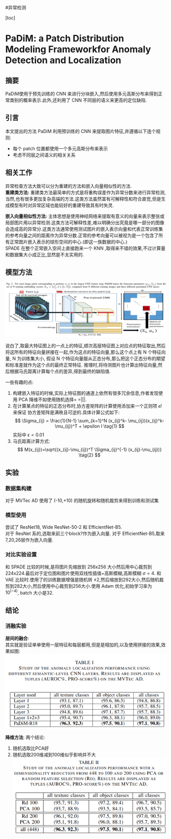 #异常检测

[toc]

# PaDiM: a Patch Distribution Modeling Frameworkfor Anomaly Detection and Localization

## 摘要
PaDiM使用于预先训练的 CNN 来进行分块嵌入,然后使用多元高斯分布来得到正常类别的概率表示.此外,还利用了 CNN 不同层的语义来更高的定位缺陷.

## 引言
本文提出的方法 PaDiM 利用预训练的 CNN 来提取图片特征,并遵循以下连个规则:
- 每个 patch 位置都使用一个多元高斯分布来表示
- 考虑不同层之间语义的相关关系

## 相关工作
异常检查方法大致可以分为重建的方法和嵌入向量相似性的方法.  
**重建类方法:** 重建类方法最简单的方式是将重构误差作为异常分数来进行异常检测,当然,也有很多更加复杂高端的方法.这类方法虽然富有可解释性和符合直觉,但是生成模型有时对异常区域也能较好的重建导致其有时失灵.

**嵌入向量相似性方法:** 主体思想是使用神经网络来提取有意义的向量来表示整张或局部图片用以异常检测.这类方法可解释性差,难以明确分出究竟是哪一部分的图像会造成高的异常分.这类方法通常使用测试图片的嵌入表示向量和代表正常训练集的参考向量之间的距离作为异常分数.正常的参考向量可以被视为是一个包含了所有正常图片嵌入表示的球形空间的中心.(即这一族数据的中心.)  
SPADE 在整个正常嵌入空间上直接跑来一个 KNN ,取得来不错的效果,不过计算量和数据集大小成正比,显然是不太实用的.

## 模型方法
![fig2](../Attachments/PaDiM_Fig2.png)  

说白了,取最大特征图上的一点上的特征,顺次高层特征图上对应点的特征取出,然后将这所有的特征向量拼接在一起,作为这点的特征向量,那么这个点上有 N 个特征向量, N 为训练集大小, 假设 N 个特征向量服从正态分布,那么把这个正态分布的期望和标准差就作为这个点的最终正常特征.
推理时,将待测图片也计算出特征向量,然后根据马氏距离计算每个点的差异,得到最终的缺陷值.

一些有趣的点:
1. 构建嵌入特征的时候,实际上特征图的通道上依然有很多冗余信息,作者发现使用 PCA 降维不如使用随机选择= =|||.
2. 在计算某点的特征的正态分布时,协方差矩阵的计算使用添加来一个正则项 $\epsilon I$ 来保证 协方差矩阵是满秩且可逆的.具体计算公式如下:
$$
\Sigma_{ij} = \frac{1}{N-1} \sum_{k=1}^N (x_{ij}^k- \mu_{ij})(x_{ij}^k- \mu_{ij})^T + \epsilon I   \tag{1}
$$
实际中 $\epsilon = 0.01$
3. 马氏距离计算方式:
$$
M(x_{ij})=\sqrt{(x_{ij}-\mu_{ij})^T \Sigma_{ij}^{-1} (x_{ij}-\mu_{ij})}   \tag{2}
$$

## 实验
### 数据集构建
对于 MVTec AD 使用了 (-10,+10) 的随机旋转和随机裁剪来得到训练和测试集

### 模型使用
尝试了 ResNet18, Wide ResNet-50-2 和 EfficientNet-B5.  
对于 ResNet 系的,选取来前三个block?作为嵌入向量.
对于 EfficientNet-B5,取来7,20,26层作为嵌入向量.

### 对比实验设置
和 SPADE 比较的时候,是将图片先缩放到 256x256 大小然后用中心裁剪到 224x224.最后对于定位图和图片使用双线性插值+高斯模糊,高斯模糊 $\sigma=4$.
和 VAE 比较时.使用了的训练数据增强是随机转 $\pm 2$,然后缩放到292大小,然后随机裁剪到282大小,然后使用中心裁剪到256大小.使用 Adam 优化,初始学习率为 $10^(-4)$, batch 大小是32.

## 结论
### 消融实验
**层间的融合**:   
其实就是验证单单使用一层特征和每层都用,但是是相加的,以及使用拼接的效果,效果如图:  
![table1](../Attachments/PaDimtab1.png)

**降维方法**:
两个结论:  
1. 随机选取比PCA好
2. 随机选取200维减到100维似乎影响并不大
![table2](../Attachments/Padimtab2.png)

